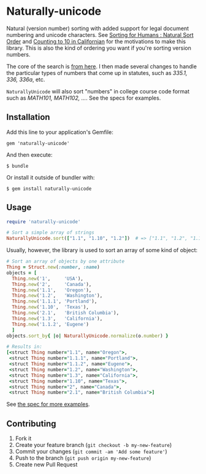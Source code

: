 # Naturally-unicode

Natural (version number) sorting with added support for legal document numbering and unicode characters.
See [Sorting for Humans : Natural Sort Order](http://www.codinghorror.com/blog/2007/12/sorting-for-humans-natural-sort-order.html) and [Counting to 10 in Californian](http://www.weblaws.org/blog/2012/08/counting-from-1-to-10-in-californian/)
for the motivations to make this library. This is also the kind of ordering you want if you're sorting version numbers.

The core of the search is [from here](https://github.com/ahoward/version_sorter). I then made
several changes to handle the particular types of numbers that come up in statutes, such
as *335.1, 336, 336a*, etc.

`NaturallyUnicode` will also sort "numbers" in college course code format such as
*MATH101, MATH102, ...*. See the specs for examples.


## Installation

Add this line to your application's Gemfile:

    gem 'naturally-unicode'

And then execute:

    $ bundle

Or install it outside of bundler with:

    $ gem install naturally-unicode


## Usage

```Ruby
require 'naturally-unicode'

# Sort a simple array of strings
NaturallyUnicode.sort(["1.1", "1.10", "1.2"])  # => ["1.1", "1.2", "1.10"]
```

Usually, however, the library is used to sort an array of some kind of
object:


```Ruby
# Sort an array of objects by one attribute
Thing = Struct.new(:number, :name)
objects = [
  Thing.new('1',     'USA'),
  Thing.new('2',     'Canada'),
  Thing.new('1.1',   'Oregon'),
  Thing.new('1.2',   'Washington'),
  Thing.new('1.1.1', 'Portland'),
  Thing.new('1.10',  'Texas'),
  Thing.new('2.1',   'British Columbia'),
  Thing.new('1.3',   'California'),
  Thing.new('1.1.2', 'Eugene')
  ]
objects.sort_by{ |o| NaturallyUnicode.normalize(o.number) }

# Results in:
[<struct Thing number="1.1", name="Oregon">,
 <struct Thing number="1.1.1", name="Portland">,
 <struct Thing number="1.1.2", name="Eugene">,
 <struct Thing number="1.2", name="Washington">,
 <struct Thing number="1.3", name="California">,
 <struct Thing number="1.10", name="Texas">,
 <struct Thing number="2", name="Canada">,
 <struct Thing number="2.1", name="British Columbia">]
```

See [the spec for more examples](https://github.com/Loriowar/naturally-unicode/blob/master/spec/naturally_spec.rb).


## Contributing

1. Fork it
2. Create your feature branch (`git checkout -b my-new-feature`)
3. Commit your changes (`git commit -am 'Add some feature'`)
4. Push to the branch (`git push origin my-new-feature`)
5. Create new Pull Request
